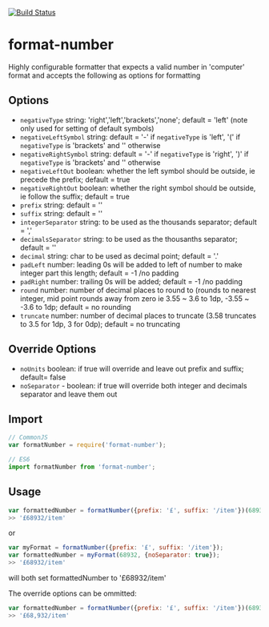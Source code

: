 [![Build Status](https://secure.travis-ci.org/componitable/format-number.png)](http://travis-ci.org/componitable/format-number)
# format-number

Highly configurable formatter that expects a valid number in 'computer' format and accepts the following as options for formatting

## Options

- `negativeType` string: 'right','left','brackets','none'; default = 'left' (note only used for setting of default symbols)
- `negativeLeftSymbol` string: default = '-' if `negativeType` is 'left', '(' if `negativeType` is 'brackets' and '' otherwise
- `negativeRightSymbol` string: default = '-' if `negativeType` is 'right', ')' if `negativeType` is 'brackets' and '' otherwise
- `negativeLeftOut` boolean: whether the left symbol should be outside, ie precede the prefix; default = true
- `negativeRightOut` boolean: whether the right symbol should be outside, ie follow the suffix; default = true
- `prefix` string: default = ''
- `suffix` string: default = ''
- `integerSeparator` string: to be used as the thousands separator; default = ','
- `decimalsSeparator` string: to be used as the thousanths separator; default = ''
- `decimal` string: char to be used as decimal point; default = '.'
- `padLeft` number: leading 0s will be added to left of number to make integer part this length; default = -1 /no padding
- `padRight` number: trailing 0s will be added; default = -1 /no padding
- `round` number: number of decimal places to round to (rounds to nearest integer, mid point rounds away from zero ie 3.55 ~ 3.6 to 1dp, -3.55 ~ -3.6 to 1dp; default = no rounding
- `truncate` number: number of decimal places to truncate (3.58 truncates to 3.5 for 1dp, 3 for 0dp); default =  no truncating

## Override Options

- `noUnits` boolean: if true will override and leave out prefix and suffix; default= false
- `noSeparator` - boolean: if true will override both integer and decimals separator and leave them out


## Import
```javascript
// CommonJS
var formatNumber = require('format-number');

// ES6
import formatNumber from 'format-number';
```

## Usage

```javascript
var formattedNumber = formatNumber({prefix: '£', suffix: '/item'})(68932, {noSeparator: true});
>> '£68932/item'
```

or

```javascript
var myFormat = formatNumber({prefix: '£', suffix: '/item'});
var formattedNumber = myFormat(68932, {noSeparator: true});
>> '£68932/item'
```

will both set formattedNumber to '£68932/item'

The override options can be ommitted:
```javascript
var formattedNumber = formatNumber({prefix: '£', suffix: '/item'})(68932);
>> '£68,932/item'
```

